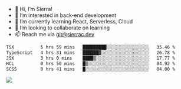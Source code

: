 - 👋 Hi, I’m Sierra!
- 👀 I’m interested in back-end development
- 🌱 I’m currently learning React, Serverless, Cloud
- 💞️ I’m looking to collaborate on learning
- 📫 Reach me via git@sierrac.dev

<!--START_SECTION:waka-->

```txt
TSX          5 hrs 59 mins   █████████░░░░░░░░░░░░░░░░   35.46 %
TypeScript   4 hrs 31 mins   ██████▓░░░░░░░░░░░░░░░░░░   26.78 %
JSX          3 hrs 0 mins    ████▒░░░░░░░░░░░░░░░░░░░░   17.77 %
HCL          0 hrs 50 mins   █▒░░░░░░░░░░░░░░░░░░░░░░░   04.92 %
SCSS         0 hrs 41 mins   █░░░░░░░░░░░░░░░░░░░░░░░░   04.00 %
```

<!--END_SECTION:waka-->


![](https://hit.yhype.me/github/profile?user_id=7351311)
